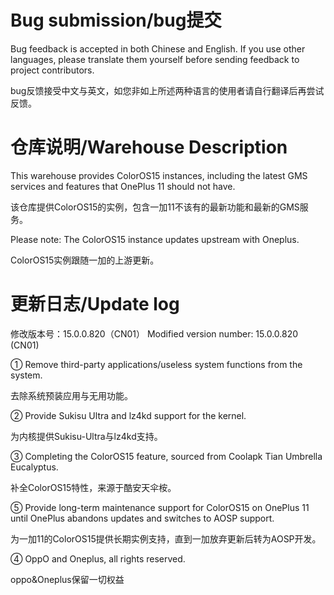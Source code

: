 # Bug submission/bug提交

Bug feedback is accepted in both Chinese and English. If you use other languages, please translate them yourself before sending feedback to project contributors.

  bug反馈接受中文与英文，如您非如上所述两种语言的使用者请自行翻译后再尝试反馈。


# 仓库说明/Warehouse Description

This warehouse provides ColorOS15 instances, including the latest GMS services and features that OnePlus 11 should not have.

  该仓库提供ColorOS15的实例，包含一加11不该有的最新功能和最新的GMS服务。

Please note: The ColorOS15 instance updates upstream with Oneplus. 

  ColorOS15实例跟随一加的上游更新。

# 更新日志/Update log

修改版本号：15.0.0.820（CN01）
Modified version number: 15.0.0.820 (CN01)

① Remove third-party applications/useless system functions from the system.

  去除系统预装应用与无用功能。

② Provide Sukisu Ultra and lz4kd support for the kernel.

  为内核提供Sukisu-Ultra与lz4kd支持。

③ Completing the ColorOS15 feature, sourced from Coolapk Tian Umbrella Eucalyptus.

  补全ColorOS15特性，来源于酷安天伞桉。

⑤ Provide long-term maintenance support for ColorOS15 on OnePlus 11 until OnePlus abandons updates and switches to AOSP support.

  为一加11的ColorOS15提供长期实例支持，直到一加放弃更新后转为AOSP开发。

④ OppO and Oneplus, all rights reserved.

  oppo&Oneplus保留一切权益